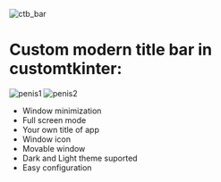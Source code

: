 ![ctb_bar](https://github.com/Metor7/CustomTitleBarInCustomtkinter/assets/78621101/92f33e96-a657-4399-95e6-55d581224b2a)
# Custom modern title bar in customtkinter:
![penis1](https://github.com/Metor7/Custom-title-bar-in-customtkinter/assets/78621101/78f0d0fc-0a9d-4604-be8f-ff703ec1835b)
![penis2](https://github.com/Metor7/Custom-title-bar-in-customtkinter/assets/78621101/0bad804c-72e9-4061-a9ab-d7ad92c9a3ad)
- Window minimization
- Full screen mode
- Your own title of app
- Window icon
- Movable window
- Dark and Light theme suported
- Easy configuration
